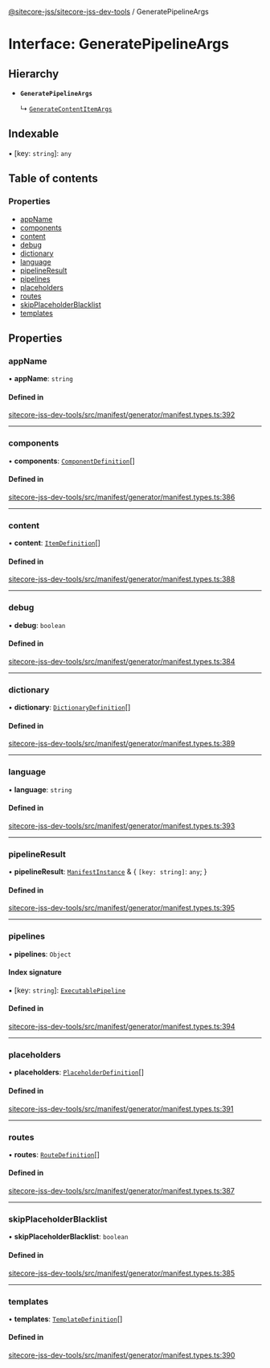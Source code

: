 [@sitecore-jss/sitecore-jss-dev-tools](../README.md) / GeneratePipelineArgs

# Interface: GeneratePipelineArgs

## Hierarchy

- **`GeneratePipelineArgs`**

  ↳ [`GenerateContentItemArgs`](GenerateContentItemArgs.md)

## Indexable

▪ [key: `string`]: `any`

## Table of contents

### Properties

- [appName](GeneratePipelineArgs.md#appname)
- [components](GeneratePipelineArgs.md#components)
- [content](GeneratePipelineArgs.md#content)
- [debug](GeneratePipelineArgs.md#debug)
- [dictionary](GeneratePipelineArgs.md#dictionary)
- [language](GeneratePipelineArgs.md#language)
- [pipelineResult](GeneratePipelineArgs.md#pipelineresult)
- [pipelines](GeneratePipelineArgs.md#pipelines)
- [placeholders](GeneratePipelineArgs.md#placeholders)
- [routes](GeneratePipelineArgs.md#routes)
- [skipPlaceholderBlacklist](GeneratePipelineArgs.md#skipplaceholderblacklist)
- [templates](GeneratePipelineArgs.md#templates)

## Properties

### appName

• **appName**: `string`

#### Defined in

[sitecore-jss-dev-tools/src/manifest/generator/manifest.types.ts:392](https://github.com/Sitecore/jss/blob/3cc9d032c/packages/sitecore-jss-dev-tools/src/manifest/generator/manifest.types.ts#L392)

___

### components

• **components**: [`ComponentDefinition`](ComponentDefinition.md)[]

#### Defined in

[sitecore-jss-dev-tools/src/manifest/generator/manifest.types.ts:386](https://github.com/Sitecore/jss/blob/3cc9d032c/packages/sitecore-jss-dev-tools/src/manifest/generator/manifest.types.ts#L386)

___

### content

• **content**: [`ItemDefinition`](ItemDefinition.md)[]

#### Defined in

[sitecore-jss-dev-tools/src/manifest/generator/manifest.types.ts:388](https://github.com/Sitecore/jss/blob/3cc9d032c/packages/sitecore-jss-dev-tools/src/manifest/generator/manifest.types.ts#L388)

___

### debug

• **debug**: `boolean`

#### Defined in

[sitecore-jss-dev-tools/src/manifest/generator/manifest.types.ts:384](https://github.com/Sitecore/jss/blob/3cc9d032c/packages/sitecore-jss-dev-tools/src/manifest/generator/manifest.types.ts#L384)

___

### dictionary

• **dictionary**: [`DictionaryDefinition`](DictionaryDefinition.md)[]

#### Defined in

[sitecore-jss-dev-tools/src/manifest/generator/manifest.types.ts:389](https://github.com/Sitecore/jss/blob/3cc9d032c/packages/sitecore-jss-dev-tools/src/manifest/generator/manifest.types.ts#L389)

___

### language

• **language**: `string`

#### Defined in

[sitecore-jss-dev-tools/src/manifest/generator/manifest.types.ts:393](https://github.com/Sitecore/jss/blob/3cc9d032c/packages/sitecore-jss-dev-tools/src/manifest/generator/manifest.types.ts#L393)

___

### pipelineResult

• **pipelineResult**: [`ManifestInstance`](ManifestInstance.md) & \{ `[key: string]`: `any`;  }

#### Defined in

[sitecore-jss-dev-tools/src/manifest/generator/manifest.types.ts:395](https://github.com/Sitecore/jss/blob/3cc9d032c/packages/sitecore-jss-dev-tools/src/manifest/generator/manifest.types.ts#L395)

___

### pipelines

• **pipelines**: `Object`

#### Index signature

▪ [key: `string`]: [`ExecutablePipeline`](ExecutablePipeline.md)

#### Defined in

[sitecore-jss-dev-tools/src/manifest/generator/manifest.types.ts:394](https://github.com/Sitecore/jss/blob/3cc9d032c/packages/sitecore-jss-dev-tools/src/manifest/generator/manifest.types.ts#L394)

___

### placeholders

• **placeholders**: [`PlaceholderDefinition`](PlaceholderDefinition.md)[]

#### Defined in

[sitecore-jss-dev-tools/src/manifest/generator/manifest.types.ts:391](https://github.com/Sitecore/jss/blob/3cc9d032c/packages/sitecore-jss-dev-tools/src/manifest/generator/manifest.types.ts#L391)

___

### routes

• **routes**: [`RouteDefinition`](RouteDefinition.md)[]

#### Defined in

[sitecore-jss-dev-tools/src/manifest/generator/manifest.types.ts:387](https://github.com/Sitecore/jss/blob/3cc9d032c/packages/sitecore-jss-dev-tools/src/manifest/generator/manifest.types.ts#L387)

___

### skipPlaceholderBlacklist

• **skipPlaceholderBlacklist**: `boolean`

#### Defined in

[sitecore-jss-dev-tools/src/manifest/generator/manifest.types.ts:385](https://github.com/Sitecore/jss/blob/3cc9d032c/packages/sitecore-jss-dev-tools/src/manifest/generator/manifest.types.ts#L385)

___

### templates

• **templates**: [`TemplateDefinition`](TemplateDefinition.md)[]

#### Defined in

[sitecore-jss-dev-tools/src/manifest/generator/manifest.types.ts:390](https://github.com/Sitecore/jss/blob/3cc9d032c/packages/sitecore-jss-dev-tools/src/manifest/generator/manifest.types.ts#L390)

